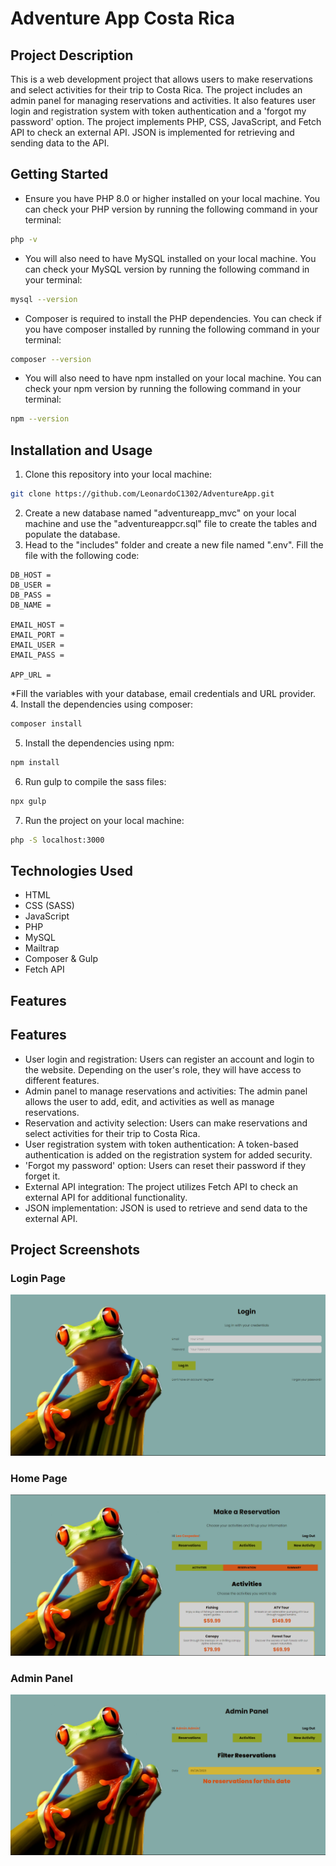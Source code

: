 # Adventure App Costa Rica
## Project Description
This is a web development project that allows users to make reservations and select activities for their trip to Costa Rica. The project includes an admin panel for managing reservations and activities. It also features user login and registration system with token authentication and a 'forgot my password' option. The project implements PHP, CSS, JavaScript, and Fetch API to check an external API. JSON is implemented for retrieving and sending data to the API.

## Getting Started
- Ensure you have PHP 8.0 or higher installed on your local machine. You can check your PHP version by running the following command in your terminal:
``` bash
php -v
```
- You will also need to have MySQL installed on your local machine. You can check your MySQL version by running the following command in your terminal:
``` bash
mysql --version
```
- Composer is required to install the PHP dependencies. You can check if you have composer installed by running the following command in your terminal:
``` bash
composer --version
```

- You will also need to have npm installed on your local machine. You can check your npm version by running the following command in your terminal:
``` bash
npm --version
```

## Installation and Usage
1. Clone this repository into your local machine:
``` bash
git clone https://github.com/LeonardoC1302/AdventureApp.git
```
2. Create a new database named "adventureapp_mvc" on your local machine and use the "adventureappcr.sql" file to create the tables and populate the database.
3. Head to the "includes" folder and create a new file named ".env". Fill the file with the following code:
```
DB_HOST = 
DB_USER = 
DB_PASS = 
DB_NAME = 

EMAIL_HOST = 
EMAIL_PORT = 
EMAIL_USER = 
EMAIL_PASS = 

APP_URL = 
```
*Fill the variables with your database, email credentials and URL provider.
4. Install the dependencies using composer:
``` bash
composer install
```
5. Install the dependencies using npm:
``` bash
npm install
```
6. Run gulp to compile the sass files:
``` bash
npx gulp
```
7. Run the project on your local machine:
``` bash
php -S localhost:3000
```

## Technologies Used
- HTML
- CSS (SASS)
- JavaScript
- PHP
- MySQL
- Mailtrap
- Composer & Gulp
- Fetch API

## Features
## Features
- User login and registration: Users can register an account and login to the website. Depending on the user's role, they will have access to different features.
- Admin panel to manage reservations and activities: The admin panel allows the user to add, edit, and activities as well as manage reservations.
- Reservation and activity selection: Users can make reservations and select activities for their trip to Costa Rica.
- User registration system with token authentication: A token-based authentication is added on the registration system for added security.
- 'Forgot my password' option: Users can reset their password if they forget it.
- External API integration: The project utilizes Fetch API to check an external API for additional functionality.
- JSON implementation: JSON is used to retrieve and send data to the external API.

## Project Screenshots
### Login Page
![alt text](/assets/images/login.png)
### Home Page
![alt text](/assets/images/reservation.png)
### Admin Panel
![alt text](/assets/images/admin.png)